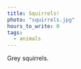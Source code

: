 ```yaml
---
title: Squirrels!
photo: "squirrels.jpg"
hours_to_write: 0
tags:
  - animals
---
```


Grey squirrels.
